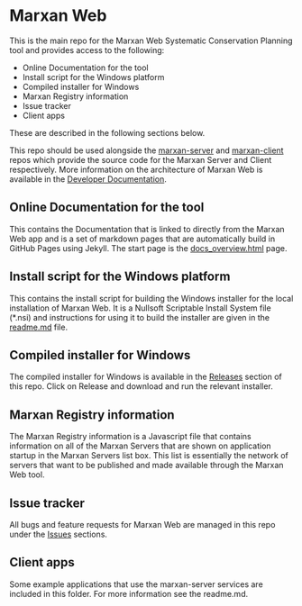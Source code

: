 # Marxan Web
This is the main repo for the Marxan Web Systematic Conservation Planning tool and provides access to the following:
- Online Documentation for the tool
- Install script for the Windows platform
- Compiled installer for Windows
- Marxan Registry information
- Issue tracker
- Client apps

These are described in the following sections below. 

This repo should be used alongside the [marxan-server](https://github.com/andrewcottam/marxan-server) and [marxan-client](https://github.com/andrewcottam/marxan-client) repos which provide the source code for the Marxan Server and Client respectively. More information on the architecture of Marxan Web is available in the [Developer Documentation](https://andrewcottam.github.io/marxan-web/documentation/docs_dev.html).  

## Online Documentation for the tool
This contains the Documentation that is linked to directly from the Marxan Web app and is a set of markdown pages that are automatically build in GitHub Pages using Jekyll. The start page is the [docs_overview.html](https://andrewcottam.github.io/marxan-web/documentation/docs_overview.html) page.  

## Install script for the Windows platform
This contains the install script for building the Windows installer for the local installation of Marxan Web. It is a Nullsoft Scriptable Install System file (*.nsi) and instructions for using it to build the installer are given in the [readme.md](https://andrewcottam.github.io/marxan-web/installers/windows/) file.

## Compiled installer for Windows
The compiled installer for Windows is available in the [Releases](https://github.com/andrewcottam/marxan-web/releases) section of this repo. Click on Release and download and run the relevant installer.  

## Marxan Registry information
The Marxan Registry information is a Javascript file that contains information on all of the Marxan Servers that are shown on application startup in the Marxan Servers list box. This list is essentially the network of servers that want to be published and made available through the Marxan Web tool.  

## Issue tracker
All bugs and feature requests for Marxan Web are managed in this repo under the [Issues](https://github.com/andrewcottam/marxan-web/issues) sections.  

## Client apps
Some example applications that use the marxan-server services are included in this folder. For more information see the readme.md.  

